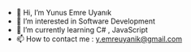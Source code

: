 - 👋 Hi, I’m Yunus Emre Uyanık
- 👀 I’m interested in Software Development
- 🌱 I’m currently learning C# , JavaScript
- 📫 How to contact me : y.emreuyanik@gmail.com

